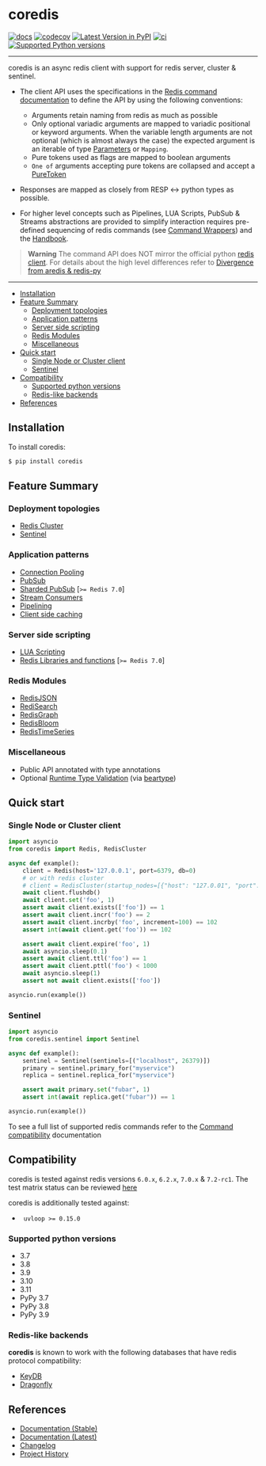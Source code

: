 # coredis


[![docs](https://readthedocs.org/projects/coredis/badge/?version=stable)](https://coredis.readthedocs.org)
[![codecov](https://codecov.io/gh/alisaifee/coredis/branch/master/graph/badge.svg)](https://codecov.io/gh/alisaifee/coredis)
[![Latest Version in PyPI](https://img.shields.io/pypi/v/coredis.svg)](https://pypi.python.org/pypi/coredis/)
[![ci](https://github.com/alisaifee/coredis/workflows/CI/badge.svg?branch=master)](https://github.com/alisaifee/coredis/actions?query=branch%3Amaster+workflow%3ACI)
[![Supported Python versions](https://img.shields.io/pypi/pyversions/coredis.svg)](https://pypi.python.org/pypi/coredis/)

---

coredis is an async redis client with support for redis server, cluster & sentinel.

- The client API uses the specifications in the [Redis command documentation](https://redis.io/commands/) to define the API by using the following conventions:

    - Arguments retain naming from redis as much as possible
    - Only optional variadic arguments are mapped to variadic positional or keyword arguments.
      When the variable length arguments are not optional (which is almost always the case) the expected argument
      is an iterable of type [Parameters](https://coredis.readthedocs.io/en/latest/api.html#coredis.typing.Parameters) or `Mapping`.
    - Pure tokens used as flags are mapped to boolean arguments
    - `One of` arguments accepting pure tokens are collapsed and accept a [PureToken](https://coredis.readthedocs.io/en/latest/api.html#coredis.tokens.PureToken)

- Responses are mapped as closely from RESP <-> python types as possible.

- For higher level concepts such as Pipelines, LUA Scripts, PubSub & Streams
  abstractions are provided to simplify interaction requires pre-defined sequencing of redis commands (see [Command Wrappers](https://coredis.readthedocs.io/en/latest/api.html#command-wrappers))
  and the [Handbook](https://coredis.readthedocs.io/en/latest/handbook/index.html).

> **Warning**
> The command API does NOT mirror the official python [redis client](https://github.com/redis/redis-py). For details about the high level differences refer to [Divergence from aredis & redis-py](https://coredis.readthedocs.io/en/latest/history.html#divergence-from-aredis-redis-py)
---

<!-- TOC depthFrom:2 depthTo:6 withLinks:1 updateOnSave:1 orderedList:0 -->

- [Installation](#installation)
- [Feature Summary](#feature-summary)
	- [Deployment topologies](#deployment-topologies)
	- [Application patterns](#application-patterns)
	- [Server side scripting](#server-side-scripting)
	- [Redis Modules](#redis-modules)
	- [Miscellaneous](#miscellaneous)
- [Quick start](#quick-start)
	- [Single Node or Cluster client](#single-node-or-cluster-client)
	- [Sentinel](#sentinel)
- [Compatibility](#compatibility)
	- [Supported python versions](#supported-python-versions)
	- [Redis-like backends](#redis-like-backends)
- [References](#references)

<!-- /TOC -->

## Installation

To install coredis:

```bash
$ pip install coredis
```

## Feature Summary

### Deployment topologies
- [Redis Cluster](https://coredis.readthedocs.org/en/latest/handbook/cluster.html#redis-cluster)
- [Sentinel](https://coredis.readthedocs.org/en/latest/api.html#sentinel)

### Application patterns
- [Connection Pooling](https://coredis.readthedocs.org/en/latest/handbook/connections.html#connection-pools)
- [PubSub](https://coredis.readthedocs.org/en/latest/handbook/pubsub.html)
- [Sharded PubSub](https://coredis.readthedocs.org/en/latest/handbook/pubsub.html#sharded-pub-sub) [`>= Redis 7.0`]
- [Stream Consumers](https://coredis.readthedocs.org/en/latest/handbook/streams.html)
- [Pipelining](https://coredis.readthedocs.org/en/latest/handbook/pipelines.html)
- [Client side caching](https://coredis.readthedocs.org/en/latest/handbook/caching.html)

### Server side scripting
- [LUA Scripting](https://coredis.readthedocs.org/en/latest/handbook/scripting.html#lua_scripting)
- [Redis Libraries and functions](https://coredis.readthedocs.org/en/latest/handbook/scripting.html#library-functions) [`>= Redis 7.0`]

### Redis Modules
- [RedisJSON](https://coredis.readthedocs.org/en/latest/handbook/modules.html#redisjson)
- [RediSearch](https://coredis.readthedocs.org/en/latest/handbook/modules.html#redisearch)
- [RedisGraph](https://coredis.readthedocs.org/en/latest/handbook/modules.html#redisgraph)
- [RedisBloom](https://coredis.readthedocs.org/en/latest/handbook/modules.html#redisbloom)
- [RedisTimeSeries](https://coredis.readthedocs.org/en/latest/handbook/modules.html#redistimeseries)

### Miscellaneous
- Public API annotated with type annotations
- Optional [Runtime Type Validation](https://coredis.readthedocs.org/en/latest/handbook/typing.html#runtime-type-checking) (via [beartype](https://github.com/beartype/beartype))

## Quick start

### Single Node or Cluster client

```python
import asyncio
from coredis import Redis, RedisCluster

async def example():
    client = Redis(host='127.0.0.1', port=6379, db=0)
    # or with redis cluster
    # client = RedisCluster(startup_nodes=[{"host": "127.0.01", "port": 7001}])
    await client.flushdb()
    await client.set('foo', 1)
    assert await client.exists(['foo']) == 1
    assert await client.incr('foo') == 2
    assert await client.incrby('foo', increment=100) == 102
    assert int(await client.get('foo')) == 102

    assert await client.expire('foo', 1)
    await asyncio.sleep(0.1)
    assert await client.ttl('foo') == 1
    assert await client.pttl('foo') < 1000
    await asyncio.sleep(1)
    assert not await client.exists(['foo'])

asyncio.run(example())
```

### Sentinel

```python
import asyncio
from coredis.sentinel import Sentinel

async def example():
    sentinel = Sentinel(sentinels=[("localhost", 26379)])
    primary = sentinel.primary_for("myservice")
    replica = sentinel.replica_for("myservice")

    assert await primary.set("fubar", 1)
    assert int(await replica.get("fubar")) == 1

asyncio.run(example())
```

To see a full list of supported redis commands refer to the [Command
compatibility](https://coredis.readthedocs.io/en/latest/compatibility.html)
documentation

## Compatibility

coredis is tested against redis versions `6.0.x`, `6.2.x`, `7.0.x` & `7.2-rc1`.
The test matrix status can be reviewed
[here](https://github.com/alisaifee/coredis/actions/workflows/main.yml)

coredis is additionally tested against:

-   ` uvloop >= 0.15.0`


### Supported python versions

-   3.7
-   3.8
-   3.9
-   3.10
-   3.11
-   PyPy 3.7
-   PyPy 3.8
-   PyPy 3.9


### Redis-like backends

**coredis** is known to work with the following databases that have redis protocol compatibility:

- [KeyDB](https://docs.keydb.dev/)
- [Dragonfly](https://dragonflydb.io/)

## References

- [Documentation (Stable)](http://coredis.readthedocs.org/en/stable)
- [Documentation (Latest)](http://coredis.readthedocs.org/en/latest)
- [Changelog](http://coredis.readthedocs.org/en/stable/release_notes.html)
- [Project History](http://coredis.readthedocs.org/en/stable/history.html)


[redis-py]: https://github.com/redis/redis-py "Official redis python client"
[aredis]: https://github.com/NoneGG/aredis "aredis"

